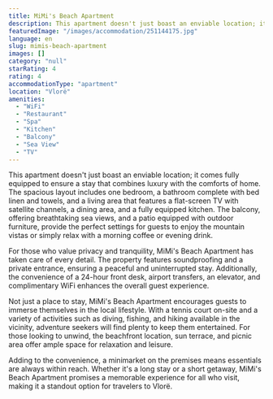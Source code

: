 ```yaml
---
title: MiMi's Beach Apartment
description: This apartment doesn't just boast an enviable location; it comes fully equipped to ensure a stay that combines luxury with the comforts of home. The spacious la
featuredImage: "/images/accommodation/251144175.jpg"
language: en
slug: mimis-beach-apartment
images: []
category: "null"
starRating: 4
rating: 4
accommodationType: "apartment"
location: "Vlorë"
amenities:
  - "WiFi"
  - "Restaurant"
  - "Spa"
  - "Kitchen"
  - "Balcony"
  - "Sea View"
  - "TV"
---
```


This apartment doesn't just boast an enviable location; it comes fully equipped to ensure a stay that combines luxury with the comforts of home. The spacious layout includes one bedroom, a bathroom complete with bed linen and towels, and a living area that features a flat-screen TV with satellite channels, a dining area, and a fully equipped kitchen. The balcony, offering breathtaking sea views, and a patio equipped with outdoor furniture, provide the perfect settings for guests to enjoy the mountain vistas or simply relax with a morning coffee or evening drink.

For those who value privacy and tranquility, MiMi's Beach Apartment has taken care of every detail. The property features soundproofing and a private entrance, ensuring a peaceful and uninterrupted stay. Additionally, the convenience of a 24-hour front desk, airport transfers, an elevator, and complimentary WiFi enhances the overall guest experience.

Not just a place to stay, MiMi's Beach Apartment encourages guests to immerse themselves in the local lifestyle. With a tennis court on-site and a variety of activities such as diving, fishing, and hiking available in the vicinity, adventure seekers will find plenty to keep them entertained. For those looking to unwind, the beachfront location, sun terrace, and picnic area offer ample space for relaxation and leisure.

Adding to the convenience, a minimarket on the premises means essentials are always within reach. Whether it's a long stay or a short getaway, MiMi's Beach Apartment promises a memorable experience for all who visit, making it a standout option for travelers to Vlorë.

